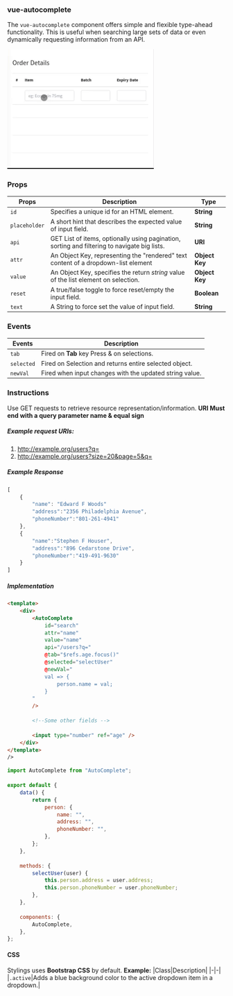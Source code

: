 ### vue-autocomplete

The `vue-autocomplete` component offers simple and flexible type-ahead functionality. This is useful when searching large sets of data or even dynamically requesting information from an API.

![vue-autocomplete-preview](./preview/vue-autocomplete.gif)

### Props

| Props         | Description                                                                                  | Type           |
| ------------- | -------------------------------------------------------------------------------------------- | -------------- |
| `id`          | Specifies a unique id for an HTML element.                                                   | **String**     |
| `placeholder` | A short hint that describes the expected value of input field.                               | **String**     |
| `api`         | GET List of items, optionally using pagination, sorting and filtering to navigate big lists. | **URI**        |
| `attr`        | An Object Key, representing the "rendered" text content of a dropdown-list element           | **Object Key** |
| `value`       | An Object Key, specifies the return _string_ value of the list element on selection.         | **Object Key** |
| `reset`       | A true/false toggle to force reset/empty the input field.                                    | **Boolean**    |
| `text`        | A String to force set the value of input field.                                              | **String**     |

### Events

| Events     | Description                                             |
| ---------- | ------------------------------------------------------- |
| `tab`      | Fired on **Tab** key Press & on selections.             |
| `selected` | Fired on Selection and returns entire selected object.  |
| `newVal`   | Fired when input changes with the updated string value. |

### Instructions

Use GET requests to retrieve resource representation/information.
**URI Must end with a query parameter name & equal sign**

##### Example request URIs:

1. http://example.org/users?q=
1. http://example.org/users?size=20&page=5&q=

##### Example Response

```javascript
[
    {
        "name": "Edward F Woods"
        "address":"2356 Philadelphia Avenue",
        "phoneNumber":"801-261-4941"
    },
    {
        "name":"Stephen F Houser",
        "address":"896 Cedarstone Drive",
        "phoneNumber":"419-491-9630"
    }
]
```

##### Implementation

```html
<template>
    <div>
        <AutoComplete
            id="search"
            attr="name"
            value="name"
            api="/users?q="
            @tab="$refs.age.focus()"
            @selected="selectUser"
            @newVal="
            val => {
                person.name = val;
            }
        "
        />

        <!--Some other fields -->

        <input type="number" ref="age" />
    </div>
</template>
/>
```

```javascript
import AutoComplete from "AutoComplete";

export default {
    data() {
        return {
            person: {
                name: "",
                address: "",
                phoneNumber: "",
            },
        };
    },

    methods: {
        selectUser(user) {
            this.person.address = user.address;
            this.person.phoneNumber = user.phoneNumber;
        },
    },

    components: {
        AutoComplete,
    },
};
```

#### CSS

Stylings uses **Bootstrap CSS** by default.
**Example:**
|Class|Description|
|-|-|
|`.active`|Adds a blue background color to the active dropdown item in a dropdown.|
